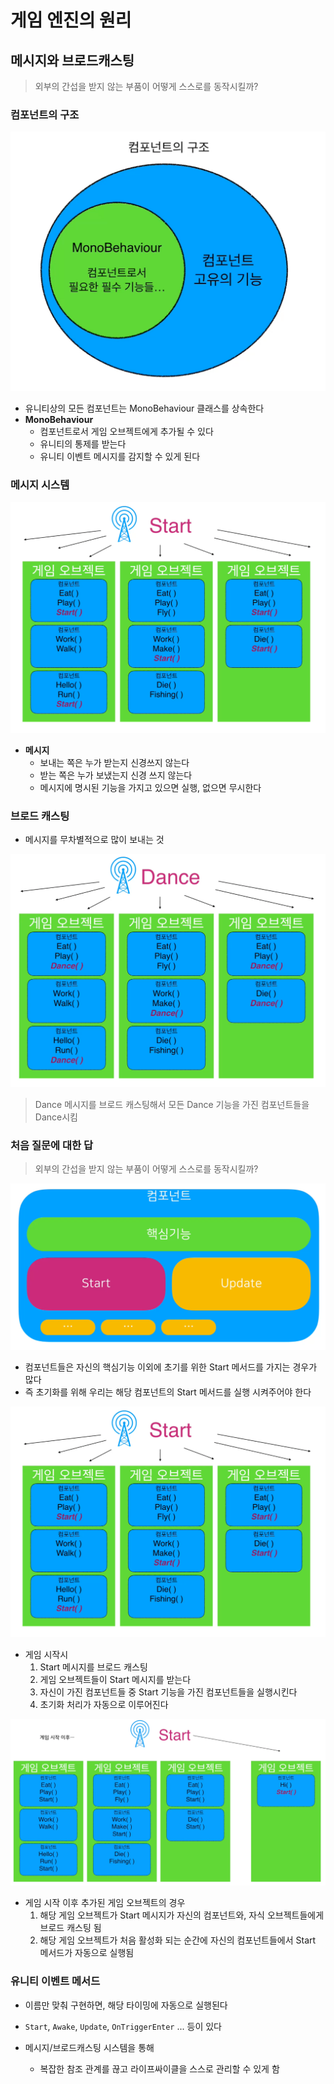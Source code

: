 # 게임 엔진의 원리

## 메시지와 브로드캐스팅

> 외부의 간섭을 받지 않는 부품이 어떻게 스스로를 동작시킬까?

### 컴포넌트의 구조

![structure_of_component](images/retr0_unity_principle_of_game_engine_2/structure_of_component.png)

- 유니티상의 모든 컴포넌트는 MonoBehaviour 클래스를 상속한다
- **MonoBehaviour**
  - 컴포넌트로서 게임 오브젝트에게 추가될 수 있다
  - 유니티의 통제를 받는다
  - 유니티 이벤트 메시지를 감지할 수 있게 된다

### 메시지 시스템

![message_system](images/retr0_unity_principle_of_game_engine_2/message_system.png)

- **메시지**
  - 보내는 쪽은 누가 받는지 신경쓰지 않는다
  - 받는 쪽은 누가 보냈는지 신경 쓰지 않는다
  - 메시지에 명시된 기능을 가지고 있으면 실행, 없으면 무시한다

### 브로드 캐스팅

- 메시지를 무차별적으로 많이 보내는 것

![broadcasting](images/retr0_unity_principle_of_game_engine_2/broadcasting.png)

> Dance 메시지를 브로드 캐스팅해서 모든 Dance 기능을 가진 컴포넌트들을 Dance시킴

### 처음 질문에 대한 답

> 외부의 간섭을 받지 않는 부품이 어떻게 스스로를 동작시킬까?

![component_start](images/retr0_unity_principle_of_game_engine_2/component_start.png)

- 컴포넌트들은 자신의 핵심기능 이외에 초기를 위한 Start 메서드를 가지는 경우가 많다
- 즉 초기화를 위해 우리는 해당 컴포넌트의 Start 메서드를 실행 시켜주어야 한다

![broadcasting](images/retr0_unity_principle_of_game_engine_2/message_system.png)

- 게임 시작시
  1. Start 메시지를 브로드 캐스팅
  2. 게임 오브젝트들이 Start 메시지를 받는다
  3. 자신이 가진 컴포넌트들 중 Start 기능을 가진 컴포넌트들을 실행시킨다
  4. 초기화 처리가 자동으로 이루어진다

![Start_after_game_started](images/retr0_unity_principle_of_game_engine_2/Start_after_game_started.png)

- 게임 시작 이후 추가된 게임 오브젝트의 경우
  1. 해당 게임 오브젝트가 Start 메시지가 자신의 컴포넌트와, 자식 오브젝트들에게 브로드 캐스팅 됨
  2. 해당 게임 오브젝트가 처음 활성화 되는 순간에 자신의 컴포넌트들에서 Start 메서드가 자동으로 실행됨

### 유니티 이벤트 메서드

- 이름만 맞춰 구현하면, 해당 타이밍에 자동으로 실행된다

- `Start`, `Awake`, `Update`, `OnTriggerEnter` ... 등이 있다

- 메시지/브로드캐스팅 시스템을 통해
  - 복잡한 참조 관계를 끊고 라이프싸이클을 스스로 관리할 수 있게 함

